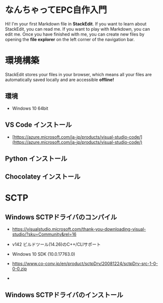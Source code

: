 # なんちゃってEPC自作入門

Hi! I'm your first Markdown file in **StackEdit**. If you want to learn about StackEdit, you can read me. If you want to play with Markdown, you can edit me. Once you have finished with me, you can create new files by opening the **file explorer** on the left corner of the navigation bar.


# 環境構築

StackEdit stores your files in your browser, which means all your files are automatically saved locally and are accessible **offline!**

## 環境

- Windows 10 64bit

## VS Code インストール

- [https://azure.microsoft.com/ja-jp/products/visual-studio-code/](https://azure.microsoft.com/ja-jp/products/visual-studio-code/)

## Python インストール

## Chocolatey インストール

# SCTP

## Windows SCTPドライバのコンパイル

- https://visualstudio.microsoft.com/thank-you-downloading-visual-studio/?sku=Community&rel=16

- v142 ビルドツール(14.26)のC++/CLIサポート
- Windows 10 SDK (10.0.17763.0)



- https://www.co-conv.jp/en/product/sctpDrv/20081224/sctpDrv-src-1-0-0-0.zip
- 
## Windows SCTPドライバのインストール

<!--stackedit_data:
eyJoaXN0b3J5IjpbMTQwNzQxNzE5MCwxNjk0Mjc0MTEwXX0=
-->